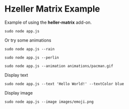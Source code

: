 # Hzeller Matrix Example

Example of using the **heller-matrix** add-on.

	sudo node app.js
	
Or try some animations

	sudo node app.js --rain
	
	sudo node app.js --perlin
	
	sudo node app.js --animation animations/pacman.gif	


Display text

	sudo node app.js --text 'Hello World!' --textColor blue
	
Display image

	sudo node app.js --image images/emoji.png